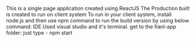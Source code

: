 This is a single page application created using ReactJS The Production built is created to run on client system To run in your client system, install node.js and then use npm command to run the build version by using below command:
IDE Used visual studio and it's terminal.
get to the fianl-app folder:
    just type
            - npm start 
